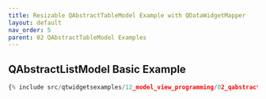 ```yaml
---
title: Resizable QAbstractTableModel Example with QDataWidgetMapper
layout: default
nav_order: 5
parent: 02 QAbstractTableModel Examples
---
```


## QAbstractListModel Basic Example

```python
{% include src/qtwidgetsexamples/12_model_view_programming/02_qabstracttablemodel/05_table_model_resizable_datawidgetmapper.py %}
```

